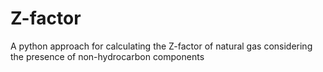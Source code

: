 # Z-factor
A python approach for calculating the Z-factor of natural gas considering the presence of non-hydrocarbon components
